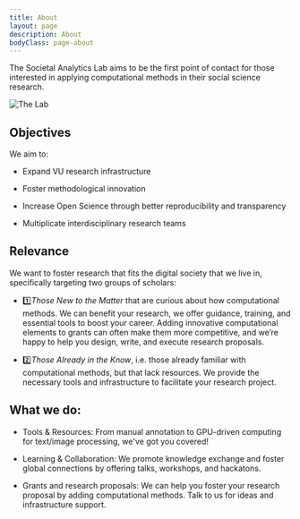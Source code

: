 ```yaml
---
title: About
layout: page
description: About
bodyClass: page-about
---
```


The Societal Analytics Lab aims to be the first point of contact for those interested in applying computational methods in their social science research.

![The Lab](https://picsum.photos/1300/400?image=981)



## Objectives

We aim to: 
 
* Expand VU research infrastructure

* Foster methodological innovation

* Increase Open Science through better reproducibility and transparency 

* Multiplicate interdisciplinary research teams


## Relevance

We want to foster research that fits the digital society that we live in, specifically targeting two groups of scholars:

* 1️⃣*Those New to the Matter* that are curious about how computational methods. We can benefit your research, we offer guidance, training, and essential tools to boost your career. Adding innovative computational elements to grants can often make them more competitive, and we’re happy to help you design, write, and execute research proposals.

* 2️⃣*Those Already in the Know*, i.e. those already familiar with computational methods, but that lack resources. We provide the necessary tools and infrastructure to facilitate your research project.


## What we do:

* Tools & Resources: From manual annotation to GPU-driven computing for text/image processing, we've got you covered!

* Learning & Collaboration: We promote knowledge exchange and foster global connections by offering talks, workshops, and hackatons.

* Grants and research proposals: We can help you foster your research proposal by adding computational methods. Talk to us for ideas and infrastructure support.


